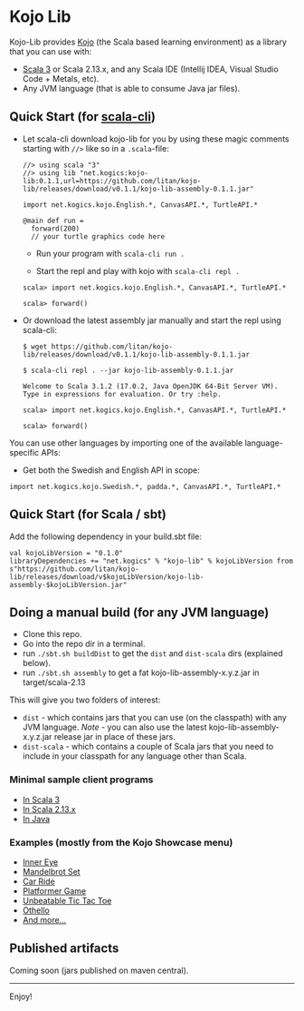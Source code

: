 # Kojo Lib

Kojo-Lib provides [Kojo](www.kojo.in) (the Scala based learning environment) as a library that you can use with:
- [Scala 3](https://github.com/litan/kojo-lib-scala3samples) or Scala 2.13.x, and any Scala IDE (Intellij IDEA, Visual Studio Code + Metals, etc).
- Any JVM language (that is able to consume Java jar files).

## Quick Start (for [scala-cli](https://scala-cli.virtuslab.org/install))

* Let scala-cli download kojo-lib for you by using these magic comments starting with `//>` like so in a `.scala`-file:
  ```
  //> using scala "3"
  //> using lib "net.kogics:kojo-lib:0.1.1,url=https://github.com/litan/kojo-lib/releases/download/v0.1.1/kojo-lib-assembly-0.1.1.jar"

  import net.kogics.kojo.English.*, CanvasAPI.*, TurtleAPI.*

  @main def run = 
    forward(200)
    // your turtle graphics code here
  ```

  - Run your program with `scala-cli run .`

  - Start the repl and play with kojo with `scala-cli repl .`
  ```
  scala> import net.kogics.kojo.English.*, CanvasAPI.*, TurtleAPI.*

  scala> forward()
  ```

* Or download the latest assembly jar manually and start the repl using scala-cli:
  ```
  $ wget https://github.com/litan/kojo-lib/releases/download/v0.1.1/kojo-lib-assembly-0.1.1.jar

  $ scala-cli repl . --jar kojo-lib-assembly-0.1.1.jar

  Welcome to Scala 3.1.2 (17.0.2, Java OpenJDK 64-Bit Server VM).
  Type in expressions for evaluation. Or try :help.

  scala> import net.kogics.kojo.English.*, CanvasAPI.*, TurtleAPI.*

  scala> forward()

  ```

You can use other languages by importing one of the available language-specific APIs:
*  Get both the Swedish and English API in scope:
```
import net.kogics.kojo.Swedish.*, padda.*, CanvasAPI.*, TurtleAPI.*
```


## Quick Start (for Scala / sbt)

Add the following dependency in your build.sbt file:

```
val kojoLibVersion = "0.1.0"
libraryDependencies += "net.kogics" % "kojo-lib" % kojoLibVersion from s"https://github.com/litan/kojo-lib/releases/download/v$kojoLibVersion/kojo-lib-assembly-$kojoLibVersion.jar"
```

## Doing a manual build (for any JVM language)
- Clone this repo.
- Go into the repo dir in a terminal.
- run `./sbt.sh buildDist` to get the `dist` and `dist-scala` dirs (explained below).
- run `./sbt.sh assembly` to get a fat kojo-lib-assembly-x.y.z.jar in target/scala-2.13

This will give you two folders of interest:
- `dist` - which contains jars that you can use (on the classpath) with any JVM language. *Note* - you can also use the latest kojo-lib-assembly-x.y.z.jar release jar in place of these jars. 
- `dist-scala` - which contains a couple of Scala jars that you need to include in your classpath for any language other than Scala.

### Minimal sample client programs
- [In Scala 3](https://github.com/litan/kojo-lib-scala3samples/blob/main/src/main/scala/example/Main.scala)
- [In Scala 2.13.x](https://github.com/litan/kojo-lib/blob/main/src/main/scala/driver/Main.scala)
- [In Java](https://github.com/litan/kojo-lib/blob/main/src/main/java/driver/Main4Java.java)

### Examples (mostly from the Kojo Showcase menu)
- [Inner Eye](https://github.com/litan/kojo-lib/blob/main/src/main/scala/example/InnerEye.scala)
- [Mandelbrot Set](https://github.com/litan/kojo-lib/blob/main/src/main/scala/example/MandelbrotSet.scala)
- [Car Ride](https://github.com/litan/kojo-lib/blob/main/src/main/scala/example/CarRide.scala)
- [Platformer Game](https://github.com/litan/kojo-lib/blob/main/src/main/scala/example/DemoPlatformer.scala)
- [Unbeatable Tic Tac Toe](https://github.com/litan/kojo-lib/blob/main/src/main/scala/example/TicTacToeUnbeatable.scala)  
- [Othello](https://github.com/litan/kojo-lib/blob/main/src/main/scala/game/othello/main.scala)
- [And more...](https://github.com/litan/kojo-lib/tree/main/src/main/scala/example)

## Published artifacts
Coming soon (jars published on maven central).

---

Enjoy!
